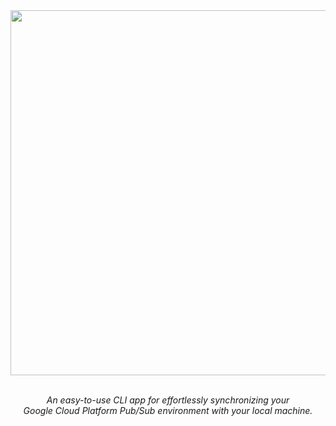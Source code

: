 <div align="center">
  <img src="https://github.com/cnsfeir/pubsub-emulator/assets/58790635/192a6fc2-4195-460b-befa-2a0c37b5ee1c" width="584"/>
</div>

<br>
<p align="center">
    <em>
      An easy-to-use CLI app for effortlessly synchronizing your <br> Google Cloud Platform Pub/Sub environment with your local machine.
    </em>
</p>
<br>
